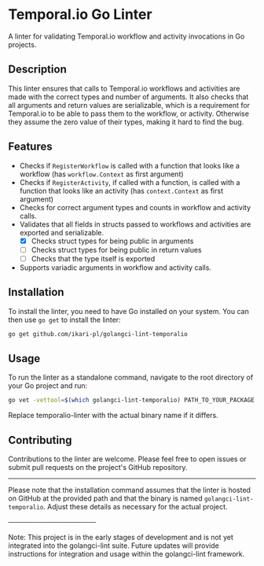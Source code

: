# Temporal.io Go Linter

A linter for validating Temporal.io workflow and activity invocations in Go projects.

## Description

This linter ensures that calls to Temporal.io workflows and activities are made with the correct types and number of
arguments. It also checks that all arguments and return values are serializable, which is a requirement for Temporal.io
to be able to pass them to the workflow, or activity. Otherwise they assume the zero value of their types, making
it hard to find the bug.

## Features

* Checks if `RegisterWorkflow` is called with a function that looks like a workflow (has `workflow.Context` as first argument)
* Checks if `RegisterActivity`, if called with a function, is called with a function that looks like an activity (has `context.Context` as first argument)
* Checks for correct argument types and counts in workflow and activity calls.
* Validates that all fields in structs passed to workflows and activities are exported and serializable.
  - [x] Checks struct types for being public in arguments
  - [ ] Checks struct types for being public in return values
  - [ ] Checks that the type itself is exported

* Supports variadic arguments in workflow and activity calls.

## Installation

To install the linter, you need to have Go installed on your system. You can then use `go get` to install the linter:

 ```bash
 go get github.com/ikari-pl/golangci-lint-temporalio
```

## Usage

To run the linter as a standalone command, navigate to the root directory of your Go project and run:

```bash
go vet -vettool=$(which golangci-lint-temporalio) PATH_TO_YOUR_PACKAGE
```

Replace temporalio-linter with the actual binary name if it differs.

## Contributing

Contributions to the linter are welcome. Please feel free to open issues or submit pull requests on the project's GitHub
repository.

---

Please note that the installation command assumes that the linter is hosted on GitHub at the provided path and that the
binary is named `golangci-lint-temporalio`. Adjust these details as necessary for the actual
project.                            


──────────────────

Note: This project is in the early stages of development and is not yet integrated into the golangci-lint suite.
Future updates will provide instructions for integration and usage within the golangci-lint framework.
